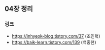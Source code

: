 ## 04장 정리

### 링크
- https://inhyeok-blog.tistory.com/37 (조인혁)
- https://baik-learn.tistory.com/139 (백종현)
